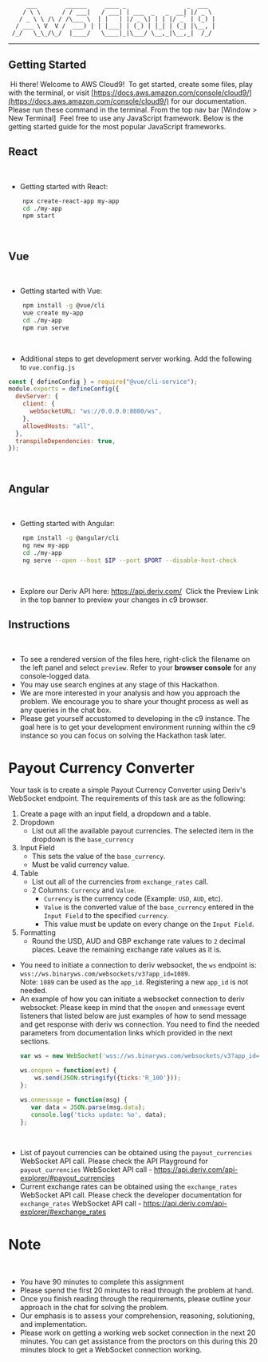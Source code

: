          ___        ______     ____ _                 _  ___  
        / \ \      / / ___|   / ___| | ___  _   _  __| |/ _ \ 
       / _ \ \ /\ / /\___ \  | |   | |/ _ \| | | |/ _` | (_) |
      / ___ \ V  V /  ___) | | |___| | (_) | |_| | (_| |\__, |
     /_/   \_\_/\_/  |____/   \____|_|\___/ \__,_|\__,_|  /_/ 
 ----------------------------------------------------------------- 


## Getting Started
​
Hi there! Welcome to AWS Cloud9!
​
To get started, create some files, play with the terminal,
or visit [https://docs.aws.amazon.com/console/cloud9/](https://docs.aws.amazon.com/console/cloud9/) for our documentation.
​
Please run these command in the terminal. From the top nav bar [Window > New Terminal]
​
Feel free to use any JavaScript framework. Below is the getting started guide for the most popular JavaScript frameworks.
​
​
## React
​
- Getting started with React:
​
```bash
    npx create-react-app my-app
    cd ./my-app
    npm start
```
​
## Vue
​
- Getting started with Vue:
​
```bash
    npm install -g @vue/cli
    vue create my-app
    cd ./my-app
    npm run serve
```
​
- Additional steps to get development server working. Add the following to `vue.config.js`
​
```javascript
const { defineConfig } = require("@vue/cli-service");
module.exports = defineConfig({
  devServer: {
    client: {
      webSocketURL: "ws://0.0.0.0:8080/ws",
    },
    allowedHosts: "all",
  },
  transpileDependencies: true,
});
```
​
## Angular
​
- Getting started with Angular:
​
```bash
    npm install -g @angular/cli
    ng new my-app
    cd ./my-app
    ng serve --open --host $IP --port $PORT --disable-host-check
```
​
- Explore our Deriv API here: https://api.deriv.com/
​
  Click the Preview Link in the top banner to preview your changes in c9 browser.
​
## Instructions
​
- To see a rendered version of the files here, right-click the filename on the left panel and select `preview`. Refer to your **browser console** for any console-logged data.
- You may use search engines at any stage of this Hackathon.
- We are more interested in your analysis and how you approach the problem. We encourage you to share your thought process as well as any queries in the chat box.
- Please get yourself accustomed to developing in the c9 instance. The goal here is to get your development environment running within the c9 instance so you can focus on solving the Hackathon task later.

# Payout Currency Converter
​
Your task is to create a simple Payout Currency Converter using Deriv's WebSocket endpoint. The requirements of this task are as the following:
​
1. Create a page with an input field, a dropdown and a table.
2. Dropdown
   - List out all the available payout currencies. The selected item in the dropdown is the `base_currency`
3. Input Field
   - This sets the value of the `base_currency`.
   - Must be valid currency value.
4. Table
   - List out all of the currencies from `exchange_rates` call.
   - 2 Columns: `Currency` and `Value`.
      - `Currency` is the currency code (Example: `USD`, `AUD`, etc).
      - `Value` is the converted value of the `base_currency` entered in the `Input Field` to the specified `currency`.
      - This value must be update on every change on the `Input Field`.
5. Formatting
   - Round the USD, AUD and GBP exchange rate values to `2` decimal places. Leave the remaining exchange rate values as it is.
​
- You need to initiate a connection to deriv websocket, the `ws` endpoint is: `wss://ws.binaryws.com/websockets/v3?app_id=1089`.<br>
  Note: `1089` can be used as the `app_id`. Registering a new `app_id` is not needed.
​
- An example of how you can initiate a websocket connection to deriv websocket:
  Please keep in mind that the `onopen` and `onmessage` event listeners that listed below are just examples of how to send message and get response with deriv ws connection. You need to find the needed parameters from documentation links which provided in the next sections.
​
  ```javascript
  var ws = new WebSocket('wss://ws.binaryws.com/websockets/v3?app_id=1089');
  
  ws.onopen = function(evt) {
      ws.send(JSON.stringify({ticks:'R_100'}));
  };
  
  ws.onmessage = function(msg) {
     var data = JSON.parse(msg.data);
     console.log('ticks update: %o', data);
  };
  ```
​
​
​
- List of payout currencies can be obtained using the `payout_currencies` WebSocket API call. Please check the API Playground for `payout_currencies` WebSocket API call - https://api.deriv.com/api-explorer/#payout_currencies
​
- Current exchange rates can be obtained using the `exchange_rates` WebSocket API call. Please check the developer documentation for `exchange_rates` WebSocket API call - https://api.deriv.com/api-explorer/#exchange_rates
​
# Note
​
-   You have 90 minutes to complete this assignment
​
-   Please spend the first 20 minutes to read through the problem at hand.
-   Once you finish reading through the requirements, please outline your approach in the chat for solving the problem.
-   Our emphasis is to assess your comprehension, reasoning, solutioning, and implementation.
-   Please work on getting a working web socket connection in the next 20 minutes. You can get assistance from the proctors on this during this 20 minutes block to get a WebSocket connection working.